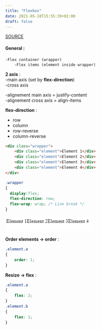 ```yaml
---
title: "Flexbox"
date: 2021-05-18T15:55:39+02:00
draft: false
---
```


[SOURCE](https://openclassrooms.com/fr/courses/1603881-apprenez-a-creer-votre-site-web-avec-html5-et-css3/3298561-faites-votre-mise-en-page-avec-flexbox)  

#### General :

```
-Flex container (wrapper)
    -Flex items (element inside wrapper)
```

**2 axis** :  
-main axis (set by **flex-direction**)  
-cross axis

-alignement main axis = justify-content  
-alignement cross axis = align-items

**flex-direction** : 
- row
- column
- row-reverse
- column-reverse

```html  
<div class="wrapper">
    <div class="element">Element 1</div>
    <div class="element">Element 2</div>
    <div class="element">Element 3</div>
    <div class="element">Element 4</div>
</div>
```

```css
.wrapper
{
  display:flex;
  flex-direction: row;
  flex-wrap: wrap; /* Line break */
}
```
![flexbox-basic.png](/coding/languages/css/flexbox/flexbox-basic.png)


**Order elements -> order** : 
```css
.element.a
{
    order: 1;
}
```

**Resize -> flex** :
```css
.element.a
{
    flex: 2;
}
.element.b
{
    flex: 1;
}
```